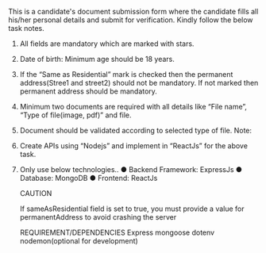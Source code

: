This is a candidate's document submission form where the candidate fills all his/her personal
details and submit for verification.
Kindly follow the below task notes.

1. All fields are mandatory which are marked with stars.
2. Date of birth: Minimum age should be 18 years.

3. If the “Same as Residential” mark is checked then the permanent
   address(Stree1 and street2) should not be mandatory. If not marked then
   permanent address should be mandatory.
4. Minimum two documents are required with all details like “File name”, “Type of
   file(image, pdf)” and file.
5. Document should be validated according to selected type of file.
   Note:
6. Create APIs using “Nodejs” and implement in “ReactJs” for the above task.
7. Only use below technologies..
   ● Backend Framework: ExpressJs
   ● Database: MongoDB
   ● Frontend: ReactJs

   CAUTION

   If sameAsResidential field is set to true, you must provide a value for permanentAddress to avoid crashing the server

   REQUIREMENT/DEPENDENCIES
   Express
   mongoose
   dotenv
   nodemon(optional for development)
